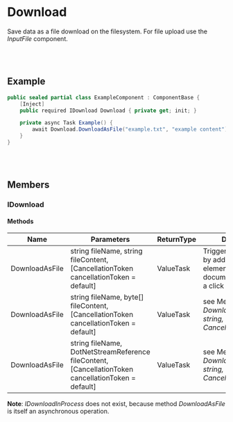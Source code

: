 # Download

Save data as a file download on the filesystem. For file upload use the *InputFile* component.


<br><br />
## Example

```csharp
public sealed partial class ExampleComponent : ComponentBase {
    [Inject]
    public required IDownload Download { private get; init; }

    private async Task Example() {
        await Download.DownloadAsFile("example.txt", "example content");
    }
}
```


<br><br />
## Members

### IDownload

#### Methods

| **Name**       | **Parameters**                                                                                      | **ReturnType** | **Description**                                                                                |
| -------------- | --------------------------------------------------------------------------------------------------- | ---------------| ---------------------------------------------------------------------------------------------- |
| DownloadAsFile | string fileName, string fileContent, [CancellationToken cancellationToken = default]                | ValueTask      | Triggers a download by adding an &lt;a&gt;-element to the document and simulate a click on it. |
| DownloadAsFile | string fileName, byte[] fileContent, [CancellationToken cancellationToken = default]                | ValueTask      | see Method *DownloadAsFile(string, string, CancellationToken)*                                 |
| DownloadAsFile | string fileName, DotNetStreamReference fileContent, [CancellationToken cancellationToken = default] | ValueTask      | see Method *DownloadAsFile(string, string, CancellationToken)*                                 |

**Note**: *IDownloadInProcess* does not exist, because method *DownloadAsFile* is itself an asynchronous operation.
